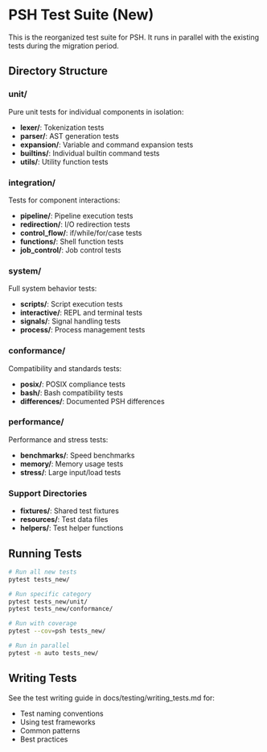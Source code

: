 # PSH Test Suite (New)

This is the reorganized test suite for PSH. It runs in parallel with the existing tests during the migration period.

## Directory Structure

### unit/
Pure unit tests for individual components in isolation:
- **lexer/**: Tokenization tests
- **parser/**: AST generation tests  
- **expansion/**: Variable and command expansion tests
- **builtins/**: Individual builtin command tests
- **utils/**: Utility function tests

### integration/
Tests for component interactions:
- **pipeline/**: Pipeline execution tests
- **redirection/**: I/O redirection tests
- **control_flow/**: if/while/for/case tests
- **functions/**: Shell function tests
- **job_control/**: Job control tests

### system/
Full system behavior tests:
- **scripts/**: Script execution tests
- **interactive/**: REPL and terminal tests
- **signals/**: Signal handling tests
- **process/**: Process management tests

### conformance/
Compatibility and standards tests:
- **posix/**: POSIX compliance tests
- **bash/**: Bash compatibility tests
- **differences/**: Documented PSH differences

### performance/
Performance and stress tests:
- **benchmarks/**: Speed benchmarks
- **memory/**: Memory usage tests
- **stress/**: Large input/load tests

### Support Directories
- **fixtures/**: Shared test fixtures
- **resources/**: Test data files
- **helpers/**: Test helper functions

## Running Tests

```bash
# Run all new tests
pytest tests_new/

# Run specific category
pytest tests_new/unit/
pytest tests_new/conformance/

# Run with coverage
pytest --cov=psh tests_new/

# Run in parallel
pytest -n auto tests_new/
```

## Writing Tests

See the test writing guide in docs/testing/writing_tests.md for:
- Test naming conventions
- Using test frameworks
- Common patterns
- Best practices